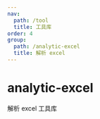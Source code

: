 ```yaml
---
nav:
  path: /tool
  title: 工具库
order: 4
group:
  path: /analytic-excel
  title: 解析 excel
---
```


# analytic-excel

解析 excel 工具库
